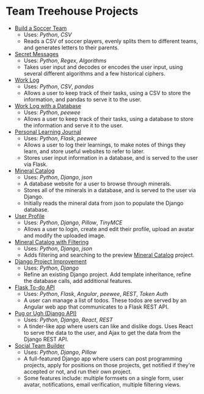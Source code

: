 # Team Treehouse Projects

- [Build a Soccer Team][1]
  - Uses: _Python_, _CSV_
  - Reads a CSV of soccer players, evenly splits them to different teams, and generates letters to their parents.
- [Secret Messages][2]
  - Uses: _Python_, _Regex_, _Algorithms_
  - Takes user input and decodes or encodes the user input, using several different algorithms and a few historical ciphers.
- [Work Log][3]
  - Uses: _Python_, _CSV_, _pandas_
  - Allows a user to keep track of their tasks, using a CSV to store the information, and pandas to serve it to the user. 
- [Work Log with a Database][4]
  - Uses: _Python_, _peewee_
  - Allows a user to keep track of their tasks, using a database to store the information and serve it to the user.
- [Personal Learning Journal][5]
  - Uses: _Python_, _Flask_, _peewee_
  - Allows a user to log their learnings, to make notes of things they learn, and store useful websites to refer to later.
  - Stores user input information in a database, and is served to the user via Flask.
- [Mineral Catalog][6]
  - Uses: _Python_, _Django_, _json_
  - A database website for a user to browse through minerals.  
  - Stores all of the minerals in a database, and is served to the user via Django.
  - Initially reads the mineral data from json to populate the Django database.
- [User Profile][7]
  - Uses: _Python_, _Django_, _Pillow_, _TinyMCE_
  - Allows a user to login, create and edit their profile, upload an avatar and modify the uploaded image.
- [Mineral Catalog with Filtering][8]
  - Uses: _Python_, _Django_, _json_
  - Adds filtering and searching to the preview [Mineral Catalog][6] project.
- [Django Project Improvement][9]
  - Uses: _Python_, _Django_
  - Refine an existing Django project.  Add template inheritance, refine the database calls, add additional features.
- [Flask To-do API][10]
  - Uses: _Python_, _Flask_, _Angular_, _peewee_, _REST_, _Token Auth_
  - A user can manage a list of todos.  These todos are served by an Angular web app that communicates to a Flask REST API.
- [Pug or Ugh (Django API)][11]
  - Uses: _Python_, _Django_, _React_, _REST_
  - A tinder-like app where users can like and dislike dogs.  Uses React to serve the data to the user, and Ajax to get the data from the Django REST API.  
- [Social Team Builder][12]
  - Uses: _Python_, _Django_, _Pillow_
  - A full-featured Django app where users can post programming projects, apply for positions on those projects, get notified if they're accepted or not, and run their own project.
  - Some features include: multiple formsets on a single form, user avatar, notifications, email verification, multiple filtering views.

[1]: https://github.com/joshfullmer/build_a_soccer_team
[2]: https://github.com/joshfullmer/secret_messages
[3]: https://github.com/joshfullmer/work_log
[4]: https://github.com/joshfullmer/work_log_database
[5]: https://github.com/joshfullmer/personal_learning_journal
[6]: https://github.com/joshfullmer/mineral_catalog
[7]: https://github.com/joshfullmer/user_profile
[8]: https://github.com/joshfullmer/mineral_catalog_filter_search
[9]: https://github.com/joshfullmer/django_project_improvement
[10]: https://github.com/joshfullmer/flask_todo_api
[11]: https://github.com/joshfullmer/pugorugh
[12]: https://github.com/joshfullmer/socialteambuilder